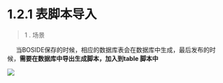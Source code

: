 # 1.2.1 表脚本导入

> 1 . 场景

&nbsp;&nbsp;&nbsp;&nbsp; 当BOSIDE保存的时候，相应的数据库表会在数据库中生成，最后发布的时候，**需要在数据库中导出生成脚本，加入到table 脚本中**

![](http://pc1pao5ui.bkt.clouddn.com/20180724102418.jpg)


